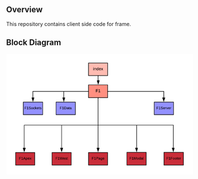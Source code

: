 ## Overview
This repository contains client side code for frame.

## Block Diagram
![frame1](frame1.png)
